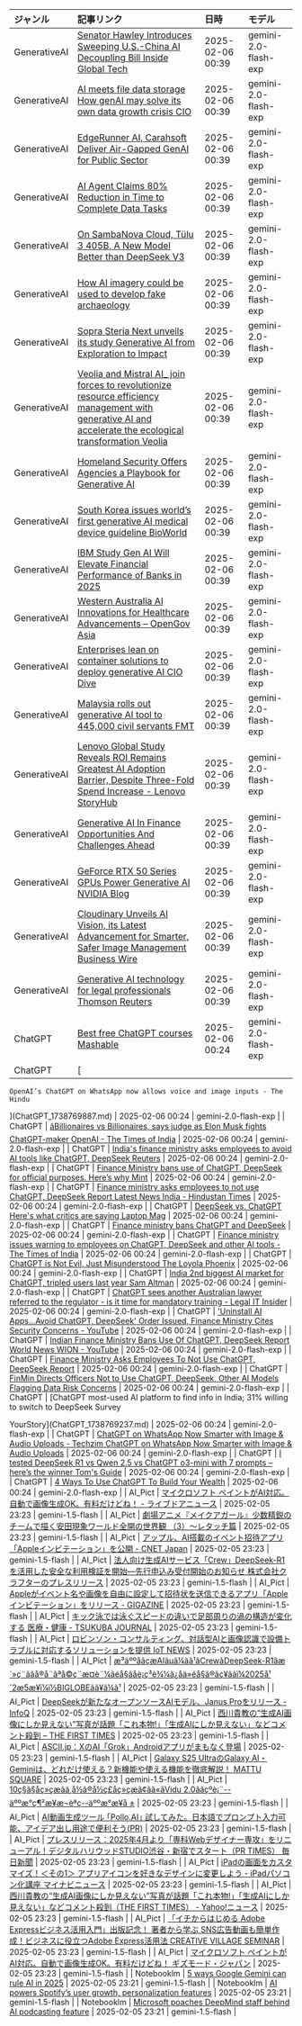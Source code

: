 | ジャンル | 記事リンク | 日時 | モデル |
| :----- | :----- | :----- | :----- |
| GenerativeAI | [Senator Hawley Introduces Sweeping U.S.-China AI Decoupling Bill  Inside Global Tech](GenerativeAI_1738770798.md) | 2025-02-06 00:39 | gemini-2.0-flash-exp |
| GenerativeAI | [AI meets file data storage How genAI may solve its own data growth crisis  CIO](GenerativeAI_1738770747.md) | 2025-02-06 00:39 | gemini-2.0-flash-exp |
| GenerativeAI | [EdgeRunner AI, Carahsoft Deliver Air-Gapped GenAI for Public Sector](GenerativeAI_1738770695.md) | 2025-02-06 00:39 | gemini-2.0-flash-exp |
| GenerativeAI | [AI Agent Claims 80% Reduction in Time to Complete Data Tasks](GenerativeAI_1738770654.md) | 2025-02-06 00:39 | gemini-2.0-flash-exp |
| GenerativeAI | [On SambaNova Cloud, Tülu 3 405B, A New Model Better than DeepSeek V3](GenerativeAI_1738770609.md) | 2025-02-06 00:39 | gemini-2.0-flash-exp |
| GenerativeAI | [How AI imagery could be used to develop fake archaeology](GenerativeAI_1738770563.md) | 2025-02-06 00:39 | gemini-2.0-flash-exp |
| GenerativeAI | [Sopra Steria Next unveils its study Generative AI from Exploration to Impact](GenerativeAI_1738770523.md) | 2025-02-06 00:39 | gemini-2.0-flash-exp |
| GenerativeAI | [Veolia and Mistral AI_ join forces to revolutionize resource efficiency management with generative AI and accelerate the ecological transformation  Veolia](GenerativeAI_1738770483.md) | 2025-02-06 00:39 | gemini-2.0-flash-exp |
| GenerativeAI | [Homeland Security Offers Agencies a Playbook for Generative AI](GenerativeAI_1738770437.md) | 2025-02-06 00:39 | gemini-2.0-flash-exp |
| GenerativeAI | [South Korea issues world’s first generative AI medical device guideline  BioWorld](GenerativeAI_1738770390.md) | 2025-02-06 00:39 | gemini-2.0-flash-exp |
| GenerativeAI | [IBM Study Gen AI Will Elevate Financial Performance of Banks in 2025](GenerativeAI_1738770344.md) | 2025-02-06 00:39 | gemini-2.0-flash-exp |
| GenerativeAI | [Western Australia AI Innovations for Healthcare Advancements – OpenGov Asia](GenerativeAI_1738770295.md) | 2025-02-06 00:39 | gemini-2.0-flash-exp |
| GenerativeAI | [Enterprises lean on container solutions to deploy generative AI  CIO Dive](GenerativeAI_1738770253.md) | 2025-02-06 00:39 | gemini-2.0-flash-exp |
| GenerativeAI | [Malaysia rolls out generative AI tool to 445,000 civil servants  FMT](GenerativeAI_1738770212.md) | 2025-02-06 00:39 | gemini-2.0-flash-exp |
| GenerativeAI | [Lenovo Global Study Reveals ROI Remains Greatest AI Adoption Barrier, Despite Three-Fold Spend Increase - Lenovo StoryHub](GenerativeAI_1738770163.md) | 2025-02-06 00:39 | gemini-2.0-flash-exp |
| GenerativeAI | [Generative AI In Finance Opportunities And Challenges Ahead](GenerativeAI_1738770117.md) | 2025-02-06 00:39 | gemini-2.0-flash-exp |
| GenerativeAI | [GeForce RTX 50 Series GPUs Power Generative AI  NVIDIA Blog](GenerativeAI_1738770071.md) | 2025-02-06 00:39 | gemini-2.0-flash-exp |
| GenerativeAI | [Cloudinary Unveils AI Vision, its Latest Advancement for Smarter, Safer Image Management  Business Wire](GenerativeAI_1738770021.md) | 2025-02-06 00:39 | gemini-2.0-flash-exp |
| GenerativeAI | [Generative AI technology for legal professionals  Thomson Reuters](GenerativeAI_1738769977.md) | 2025-02-06 00:39 | gemini-2.0-flash-exp |
| ChatGPT | [Best free ChatGPT courses  Mashable](ChatGPT_1738769930.md) | 2025-02-06 00:24 | gemini-2.0-flash-exp |
| ChatGPT | [
	OpenAI’s ChatGPT on WhatsApp now allows voice and image inputs - The Hindu
](ChatGPT_1738769887.md) | 2025-02-06 00:24 | gemini-2.0-flash-exp |
| ChatGPT | [âBillionaires vs Billionaires, says judge as Elon Musk fights ChatGPT-maker OpenAI - The Times of India](ChatGPT_1738769850.md) | 2025-02-06 00:24 | gemini-2.0-flash-exp |
| ChatGPT | [India's finance ministry asks employees to avoid AI tools like ChatGPT, DeepSeek  Reuters](ChatGPT_1738769806.md) | 2025-02-06 00:24 | gemini-2.0-flash-exp |
| ChatGPT | [Finance Ministry bans use of ChatGPT, DeepSeek for official purposes. Here’s why  Mint](ChatGPT_1738769760.md) | 2025-02-06 00:24 | gemini-2.0-flash-exp |
| ChatGPT | [Finance ministry asks employees to not use ChatGPT, DeepSeek Report  Latest News India - Hindustan Times](ChatGPT_1738769716.md) | 2025-02-06 00:24 | gemini-2.0-flash-exp |
| ChatGPT | [DeepSeek vs. ChatGPT Here's what critics are saying  Laptop Mag](ChatGPT_1738769676.md) | 2025-02-06 00:24 | gemini-2.0-flash-exp |
| ChatGPT | [Finance ministry bans ChatGPT and DeepSeek](ChatGPT_1738769636.md) | 2025-02-06 00:24 | gemini-2.0-flash-exp |
| ChatGPT | [Finance ministry issues warning to employees on ChatGPT, DeepSeek and other AI tools - The Times of India](ChatGPT_1738769590.md) | 2025-02-06 00:24 | gemini-2.0-flash-exp |
| ChatGPT | [ChatGPT is Not Evil, Just Misunderstood  The Loyola Phoenix](ChatGPT_1738769541.md) | 2025-02-06 00:24 | gemini-2.0-flash-exp |
| ChatGPT | [India 2nd biggest AI market for ChatGPT, tripled users last year Sam Altman](ChatGPT_1738769496.md) | 2025-02-06 00:24 | gemini-2.0-flash-exp |
| ChatGPT | [ChatGPT sees another Australian lawyer referred to the regulator - is it time for mandatory training - Legal IT Insider](ChatGPT_1738769450.md) | 2025-02-06 00:24 | gemini-2.0-flash-exp |
| ChatGPT | ['Uninstall AI Apps...Avoid ChatGPT, DeepSeek' Order Issued, Finance Ministry Cites Security Concerns - YouTube](ChatGPT_1738769399.md) | 2025-02-06 00:24 | gemini-2.0-flash-exp |
| ChatGPT | [Indian Finance Ministry Bans Use Of ChatGPT, DeepSeek Report  World News  WION - YouTube](ChatGPT_1738769361.md) | 2025-02-06 00:24 | gemini-2.0-flash-exp |
| ChatGPT | [Finance Ministry Asks Employees To Not Use ChatGPT, DeepSeek Report](ChatGPT_1738769324.md) | 2025-02-06 00:24 | gemini-2.0-flash-exp |
| ChatGPT | [FinMin Directs Officers Not to Use ChatGPT, DeepSeek, Other AI Models Flagging Data Risk Concerns](ChatGPT_1738769284.md) | 2025-02-06 00:24 | gemini-2.0-flash-exp |
| ChatGPT | [ChatGPT most-used AI platform to find info in India; 31% willing to switch to DeepSeek Survey
  YourStory](ChatGPT_1738769237.md) | 2025-02-06 00:24 | gemini-2.0-flash-exp |
| ChatGPT | [ChatGPT on WhatsApp Now Smarter with Image & Audio Uploads - Techzim ChatGPT on WhatsApp Now Smarter with Image & Audio Uploads](ChatGPT_1738769198.md) | 2025-02-06 00:24 | gemini-2.0-flash-exp |
| ChatGPT | [I tested DeepSeek R1 vs Qwen 2.5 vs ChatGPT o3-mini with 7 prompts – here’s the winner  Tom's Guide](ChatGPT_1738769153.md) | 2025-02-06 00:24 | gemini-2.0-flash-exp |
| ChatGPT | [4 Ways To Use ChatGPT To Build Your Wealth](ChatGPT_1738769109.md) | 2025-02-06 00:24 | gemini-2.0-flash-exp |
| AI_Pict | [マイクロソフト ペイントがAI対応。自動で画像生成OK。有料だけどね！ - ライブドアニュース](AI_Pict_1738766077.md) | 2025-02-05 23:23 | gemini-1.5-flash |
| AI_Pict | [劇場アニメ『メイクアガール』少数精鋭のチームで描く安田現象ワールド全開の世界観 （3）～レタッチ篇](AI_Pict_1738766040.md) | 2025-02-05 23:23 | gemini-1.5-flash |
| AI_Pict | [アップル、AI搭載のイベント招待アプリ「Appleインビテーション」を公開 - CNET Japan](AI_Pict_1738766001.md) | 2025-02-05 23:23 | gemini-1.5-flash |
| AI_Pict | [法人向け生成AIサービス「Crew」DeepSeek-R1を活用した安全な利用検証を開始―先行申込み受付開始のお知らせ  株式会社クラフターのプレスリリース](AI_Pict_1738765964.md) | 2025-02-05 23:23 | gemini-1.5-flash |
| AI_Pict | [Appleがイベント名や画像を自由に設定して招待状を送信できるアプリ「Appleインビテーション」をリリース - GIGAZINE](AI_Pict_1738765927.md) | 2025-02-05 23:23 | gemini-1.5-flash |
| AI_Pict | [キック泳では泳ぐスピードの違いで足部周りの渦の構造が変化する  医療・健康 - TSUKUBA JOURNAL](AI_Pict_1738765889.md) | 2025-02-05 23:23 | gemini-1.5-flash |
| AI_Pict | [ロビンソン・コンサルティング、対話型AIと画像認識で設備トラブルに対応するソリューションを提供  IoT NEWS](AI_Pict_1738765850.md) | 2025-02-05 23:23 | gemini-1.5-flash |
| AI_Pict | [æ³äººåãçæAIãµã¼ãã¹ãCrewãDeepSeek-R1ãæ´»ç¨ããå®å¨ãªå©ç¨æ¤è¨¼ãéå§âåè¡ç³è¾¼ã¿åä»éå§ã®ãç¥ããï¼2025å¹´2æ5æ¥ï¼ï½BIGLOBEãã¥ã¼ã¹](AI_Pict_1738765814.md) | 2025-02-05 23:23 | gemini-1.5-flash |
| AI_Pict | [DeepSeekが新たなオープンソースAIモデル、Janus Proをリリース - InfoQ](AI_Pict_1738765774.md) | 2025-02-05 23:23 | gemini-1.5-flash |
| AI_Pict | [西川貴教の“生成AI画像にしか見えない”写真が話題「これ本物!」「生成AIにしか見えない」などコメント殺到 – THE FIRST TIMES](AI_Pict_1738765735.md) | 2025-02-05 23:23 | gemini-1.5-flash |
| AI_Pict | [ASCII.jp：XのAI「Grok」Androidアプリがまもなく登場](AI_Pict_1738765699.md) | 2025-02-05 23:23 | gemini-1.5-flash |
| AI_Pict | [Galaxy S25 UltraのGalaxy AI・Geminiは、どれだけ使える？新機能や使える機能を徹底解説！  MATTU SQUARE](AI_Pict_1738765663.md) | 2025-02-05 23:23 | gemini-1.5-flash |
| AI_Pict | [10ç§ã§åç»çæãä¸­å½ã®å½ç£åç»çæã¢ãã«ãVidu 2.0ããçºè¡¨--äººæ°ç¶²æ¥æ¬èªç--äººæ°æ¥å ±](AI_Pict_1738765621.md) | 2025-02-05 23:23 | gemini-1.5-flash |
| AI_Pict | [AI動画生成ツール ｢Pollo.AI｣ 試してみた。日本語でプロンプト入力可能、アイデア出し用途で便利そう(PR)](AI_Pict_1738765582.md) | 2025-02-05 23:23 | gemini-1.5-flash |
| AI_Pict | [プレスリリース：2025年4月より「専科Webデザイナー専攻」をリニューアル！デジタルハリウッドSTUDIO渋谷・新宿でスタート（PR TIMES）  毎日新聞](AI_Pict_1738765545.md) | 2025-02-05 23:23 | gemini-1.5-flash |
| AI_Pict | [iPadの画面をカスタマイズ！＜その1＞ アプリアイコンを好きなデザインに変更しよう - iPadパソコン化講座  マイナビニュース](AI_Pict_1738765506.md) | 2025-02-05 23:23 | gemini-1.5-flash |
| AI_Pict | [西川貴教の“生成AI画像にしか見えない”写真が話題「これ本物!」「生成AIにしか見えない」などコメント殺到（THE FIRST TIMES） - Yahoo!ニュース](AI_Pict_1738765469.md) | 2025-02-05 23:23 | gemini-1.5-flash |
| AI_Pict | [「イチからはじめる Adobe Expressビジネス活用入門」出版記念！ 著者から学ぶ SNS広告動画も簡単作成！ビジネスに役立つAdobe Express活用法  CREATIVE VILLAGE SEMINAR](AI_Pict_1738765432.md) | 2025-02-05 23:23 | gemini-1.5-flash |
| AI_Pict | [マイクロソフト ペイントがAI対応。自動で画像生成OK。有料だけどね！  ギズモード・ジャパン](AI_Pict_1738765395.md) | 2025-02-05 23:23 | gemini-1.5-flash |
| Notebooklm | [5 ways Google Gemini can rule AI in 2025](Notebooklm_1738765358.md) | 2025-02-05 23:21 | gemini-1.5-flash |
| Notebooklm | [AI powers Spotify’s user growth, personalization features](Notebooklm_1738765321.md) | 2025-02-05 23:21 | gemini-1.5-flash |
| Notebooklm | [Microsoft poaches DeepMind staff behind AI podcasting feature](Notebooklm_1738765283.md) | 2025-02-05 23:21 | gemini-1.5-flash |
